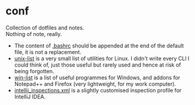 # conf
Collection of dotfiles and notes.  
Nothing of note, really.

- The content of [.bashrc](./.bashrc) should be appended at the end of the default file, it is not a replacement.
- [unix-list](./unix-list.txt) is a very small list of utilities for Linux. I didn't write every CLI I could think of, just those useful but rarely used and hence at risk of being forgotten.
- [win-list](./win-list.txt) is a list of useful programmes for Windows, and addons for Notepad++ and Firefox (very lightweight, for my work computer).
- [intellij_inspections.xml](./intellij_inspections.xml) is a slightly customised inspection profile for IntelliJ IDEA.
